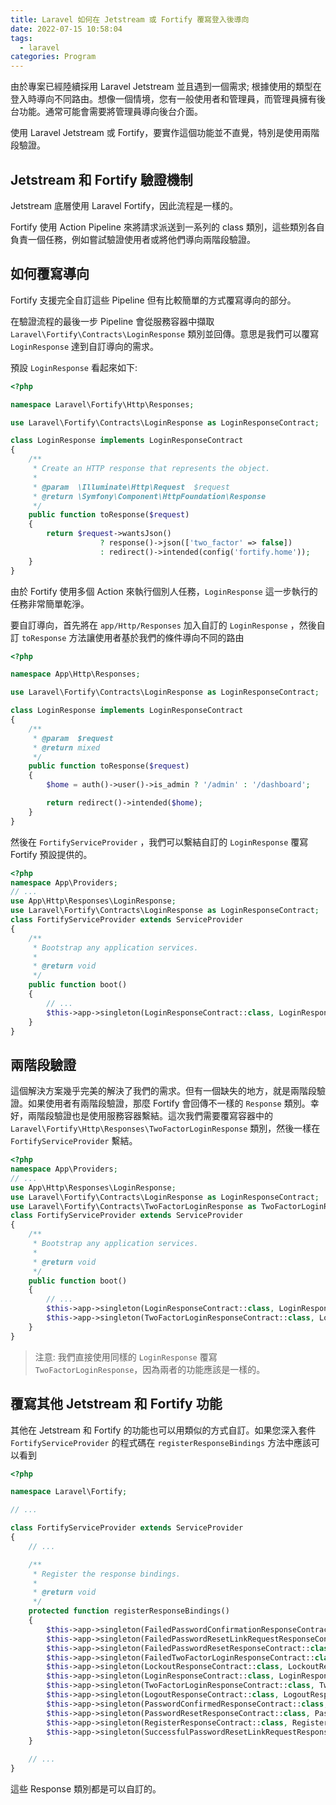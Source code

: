 ```yaml
---
title: Laravel 如何在 Jetstream 或 Fortify 覆寫登入後導向
date: 2022-07-15 10:58:04
tags:
  - laravel
categories: Program
---
```


由於專案已經陸續採用 Laravel Jetstream 並且遇到一個需求; 根據使用的類型在登入時導向不同路由。想像一個情境，您有一般使用者和管理員，而管理員擁有後台功能。通常可能會需要將管理員導向後台介面。

使用 Laravel Jetstream 或 Fortify，要實作這個功能並不直覺，特別是使用兩階段驗證。

<!-- more -->

## Jetstream 和 Fortify 驗證機制

Jetstream 底層使用 Laravel Fortify，因此流程是一樣的。

Fortify 使用 Action Pipeline 來將請求派送到一系列的 class 類別，這些類別各自負責一個任務，例如嘗試驗證使用者或將他們導向兩階段驗證。

## 如何覆寫導向

Fortify 支援完全自訂這些 Pipeline 但有比較簡單的方式覆寫導向的部分。

在驗證流程的最後一步 Pipeline 會從服務容器中擷取 `Laravel\Fortify\Contracts\LoginResponse` 類別並回傳。意思是我們可以覆寫 `LoginResponse` 達到自訂導向的需求。

預設 `LoginResponse` 看起來如下:

```php
<?php

namespace Laravel\Fortify\Http\Responses;

use Laravel\Fortify\Contracts\LoginResponse as LoginResponseContract;

class LoginResponse implements LoginResponseContract
{
  	/**
     * Create an HTTP response that represents the object.
     *
     * @param  \Illuminate\Http\Request  $request
     * @return \Symfony\Component\HttpFoundation\Response
     */
    public function toResponse($request)
    {
        return $request->wantsJson()
                    ? response()->json(['two_factor' => false])
                    : redirect()->intended(config('fortify.home'));
    }
}
```

由於 Fortify 使用多個 Action 來執行個別人任務，`LoginResponse` 這一步執行的任務非常簡單乾淨。

要自訂導向，首先將在 `app/Http/Responses` 加入自訂的 `LoginResponse` ，然後自訂 `toResponse` 方法讓使用者基於我們的條件導向不同的路由

```php
<?php

namespace App\Http\Responses;

use Laravel\Fortify\Contracts\LoginResponse as LoginResponseContract;

class LoginResponse implements LoginResponseContract
{
    /**
     * @param  $request
     * @return mixed
     */
    public function toResponse($request)
    {
        $home = auth()->user()->is_admin ? '/admin' : '/dashboard';

        return redirect()->intended($home);
    }
}
```

然後在 `FortifyServiceProvider` ，我們可以繫結自訂的 `LoginResponse` 覆寫 Fortify 預設提供的。

```php
<?php
namespace App\Providers;
// ...
use App\Http\Responses\LoginResponse;
use Laravel\Fortify\Contracts\LoginResponse as LoginResponseContract;
class FortifyServiceProvider extends ServiceProvider
{
    /**
     * Bootstrap any application services.
     *
     * @return void
     */
    public function boot()
    {
        // ...
        $this->app->singleton(LoginResponseContract::class, LoginResponse::class);
    }
}
```

## 兩階段驗證

這個解決方案幾乎完美的解決了我們的需求。但有一個缺失的地方，就是兩階段驗證。如果使用者有兩階段驗證，那麼 Fortify 會回傳不一樣的 `Response` 類別。幸好，兩階段驗證也是使用服務容器繫結。這次我們需要覆寫容器中的 `Laravel\Fortify\Http\Responses\TwoFactorLoginResponse` 類別，然後一樣在 `FortifyServiceProvider` 繫結。

```php
<?php
namespace App\Providers;
// ...
use App\Http\Responses\LoginResponse;
use Laravel\Fortify\Contracts\LoginResponse as LoginResponseContract;
use Laravel\Fortify\Contracts\TwoFactorLoginResponse as TwoFactorLoginResponseContract;
class FortifyServiceProvider extends ServiceProvider
{
    /**
     * Bootstrap any application services.
     *
     * @return void
     */
    public function boot()
    {
        // ...
        $this->app->singleton(LoginResponseContract::class, LoginResponse::class);
        $this->app->singleton(TwoFactorLoginResponseContract::class, LoginResponse::class);
    }
}
```

> 注意: 我們直接使用同樣的 `LoginResponse` 覆寫 `TwoFactorLoginResponse`，因為兩者的功能應該是一樣的。

## 覆寫其他 Jetstream 和 Fortify 功能

其他在 Jetstream 和 Fortify 的功能也可以用類似的方式自訂。如果您深入套件 `FortifyServiceProvider` 的程式碼在 `registerResponseBindings` 方法中應該可以看到

```php
<?php

namespace Laravel\Fortify;

// ...

class FortifyServiceProvider extends ServiceProvider
{
    // ...

    /**
     * Register the response bindings.
     *
     * @return void
     */
    protected function registerResponseBindings()
    {
        $this->app->singleton(FailedPasswordConfirmationResponseContract::class, FailedPasswordConfirmationResponse::class);
        $this->app->singleton(FailedPasswordResetLinkRequestResponseContract::class, FailedPasswordResetLinkRequestResponse::class);
        $this->app->singleton(FailedPasswordResetResponseContract::class, FailedPasswordResetResponse::class);
        $this->app->singleton(FailedTwoFactorLoginResponseContract::class, FailedTwoFactorLoginResponse::class);
        $this->app->singleton(LockoutResponseContract::class, LockoutResponse::class);
        $this->app->singleton(LoginResponseContract::class, LoginResponse::class);
        $this->app->singleton(TwoFactorLoginResponseContract::class, TwoFactorLoginResponse::class);
        $this->app->singleton(LogoutResponseContract::class, LogoutResponse::class);
        $this->app->singleton(PasswordConfirmedResponseContract::class, PasswordConfirmedResponse::class);
        $this->app->singleton(PasswordResetResponseContract::class, PasswordResetResponse::class);
        $this->app->singleton(RegisterResponseContract::class, RegisterResponse::class);
        $this->app->singleton(SuccessfulPasswordResetLinkRequestResponseContract::class, SuccessfulPasswordResetLinkRequestResponse::class);
    }

    // ...
}
```

這些 Response 類別都是可以自訂的。
